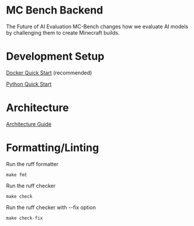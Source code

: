 # MC Bench Backend

The Future of AI Evaluation
MC-Bench changes how we evaluate AI models by challenging them to create Minecraft builds.

# Development Setup

[Docker Quick Start](docs/getting-started/docker-guide.md) (recommended)

[Python Quick Start](docs/getting-started/python-guide.md)


# Architecture
[Architecture Guide](docs/technical-details/architecture.md)

# Formatting/Linting

Run the ruff formatter
```shell
make fmt
````

Run the ruff checker
```shell
make check
```

Run the ruff checker with --fix option
```shell
make check-fix
```
